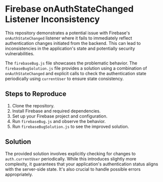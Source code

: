 # Firebase onAuthStateChanged Listener Inconsistency

This repository demonstrates a potential issue with Firebase's `onAuthStateChanged` listener where it fails to immediately reflect authentication changes initiated from the backend.  This can lead to inconsistencies in the application's state and potentially security vulnerabilities.

The `firebaseBug.js` file showcases the problematic behavior. The `firebaseBugSolution.js` file provides a solution using a combination of `onAuthStateChanged` and explicit calls to check the authentication state periodically using `currentUser` to ensure state consistency.

## Steps to Reproduce

1. Clone the repository.
2. Install Firebase and required dependencies. 
3. Set up your Firebase project and configuration.
4. Run `firebaseBug.js` and observe the behavior.
5. Run `firebaseBugSolution.js` to see the improved solution.

## Solution

The provided solution involves explicitly checking for changes to `auth.currentUser` periodically.  While this introduces slightly more complexity, it guarantees that your application's authentication status aligns with the server-side state.  It's also crucial to handle possible errors appropriately. 